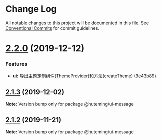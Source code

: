 # Change Log

All notable changes to this project will be documented in this file.
See [Conventional Commits](https://conventionalcommits.org) for commit guidelines.

# [2.2.0](https://github.com/huteming/huteming-ui/compare/@huteming/ui-message@2.1.3...@huteming/ui-message@2.2.0) (2019-12-12)


### Features

* **ui:** 导出主题定制组件(ThemeProvider)和方法(createTheme) ([9e43b89](https://github.com/huteming/huteming-ui/commit/9e43b890136557ee0601862069234f8c89237944))





## [2.1.3](https://github.com/huteming/huteming-ui/compare/@huteming/ui-message@2.1.2...@huteming/ui-message@2.1.3) (2019-12-02)

**Note:** Version bump only for package @huteming/ui-message





## [2.1.2](https://github.com/huteming/huteming-ui/compare/@huteming/ui-message@2.1.1...@huteming/ui-message@2.1.2) (2019-11-21)

**Note:** Version bump only for package @huteming/ui-message

